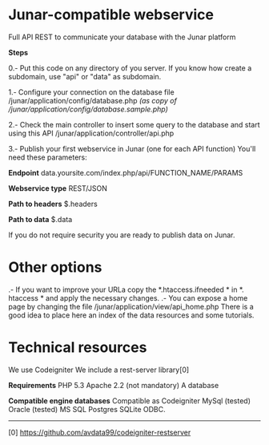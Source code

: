 Junar-compatible webservice
==========================

Full API REST to communicate your database with the Junar platform

**Steps**

0.- Put this code on any directory of you server.
If you know how create a subdomain, use "api" or "data" as subdomain.

1.- Configure your connection on the database file
	/junar/application/config/database.php 
	*(as copy of /junar/application/config/database.sample.php)*

2.- Check the main controller to insert some query to the database and start using this API
	/junar/application/controller/api.php

3.- Publish your first webservice in Junar (one for each API function)
You'll need these parameters:

**Endpoint** 
data.yoursite.com/index.php/api/FUNCTION_NAME/PARAMS 

**Webservice type** 
REST/JSON

**Path to headers** 
$.headers

**Path to data** 
$.data

If you do not require security you are ready to publish data on Junar.

Other options
==========
.- If you want to improve your URLa copy the *.htaccess.ifneeded * in *. htaccess * and apply the necessary changes.
.- You can expose a home page by changing the file /junar/application/view/api_home.php 
There is a good idea to place here an index of the data resources and some tutorials.

Technical resources
=================
We use Codeigniter
We include a rest-server library[0] 

**Requirements**
PHP 5.3
Apache 2.2 (not mandatory)
A database

**Compatible engine databases**
Compatible as Codeigniter
MySql (tested)
Oracle (tested)
MS SQL
Postgres
SQLite
ODBC.


--------------------------------------------------------
[0] https://github.com/avdata99/codeigniter-restserver
